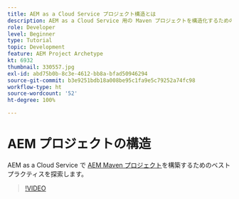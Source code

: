 ```yaml
---
title: AEM as a Cloud Service プロジェクト構造とは
description: AEM as a Cloud Service 用の Maven プロジェクトを構造化するためのベストプラクティスを確認します。
role: Developer
level: Beginner
type: Tutorial
topic: Development
feature: AEM Project Archetype
kt: 6932
thumbnail: 330557.jpg
exl-id: abd75b0b-8c3e-4612-bb8a-bfad50946294
source-git-commit: b3e9251bdb18a008be95c1fa9e5c79252a74fc98
workflow-type: ht
source-wordcount: '52'
ht-degree: 100%

---
```


# AEM プロジェクトの構造

AEM as a Cloud Service で [AEM Maven プロジェクト](https://experienceleague.adobe.com/docs/experience-manager-cloud-service/implementing/developing/aem-project-content-package-structure.html?lang=ja#developing)を構築するためのベストプラクティスを探索します。

>[!VIDEO](https://video.tv.adobe.com/v/330557?quality=12&learn=on)
